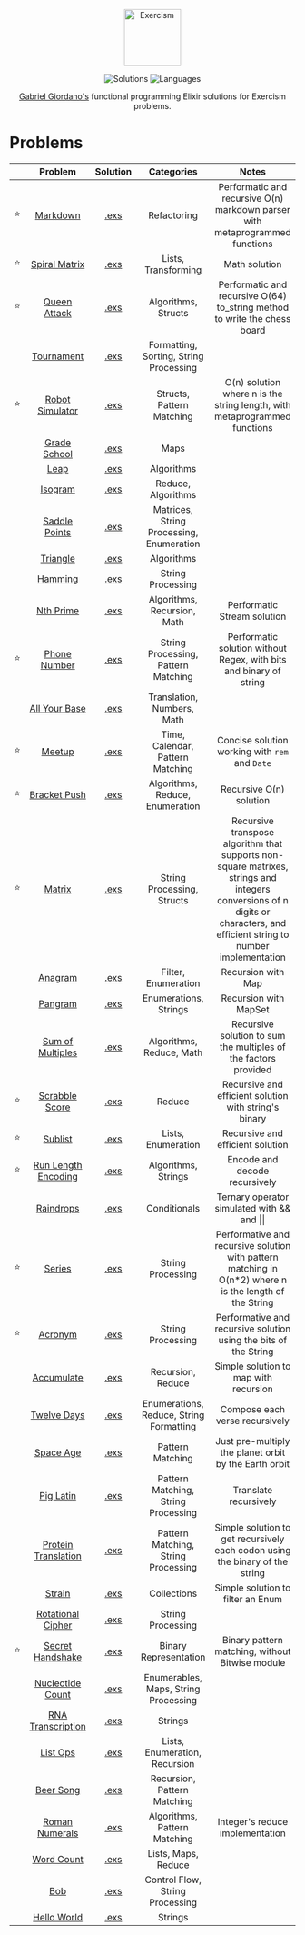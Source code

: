 <p align="center">
  <a href="https://exercism.io/profiles/gabrielgiordan">
    <img alt="Exercism" width="100" src="https://assets.exercism.io/tracks/elixir-hex-turquoise.png">
  </a>
</p>
<p align="center">
  <img alt="Solutions" src="https://img.shields.io/badge/Solutions-42-009DA9.svg?longCache=true&style=for-the-badge">
  <img alt="Languages" src="https://img.shields.io/badge/Languages-Elixir-009DA9.svg?longCache=true&style=for-the-badge">
</p>
<p align="center">
  <a alt="Exercism profile" href="https://exercism.io/profiles/gabrielgiordan">Gabriel Giordano's</a> functional programming Elixir  solutions for Exercism problems.
</p>

# Problems
|   | Problem  | Solution | Categories | Notes |
|-- |:--------:|:--------:|:----------:|:-----:|
| ⭐ | [Markdown](markdown) | [.exs](markdown/markdown.exs) | Refactoring | Performatic and recursive O(n) markdown parser with metaprogrammed functions |
| ⭐ | [Spiral Matrix](spiral) | [.exs](spiral-matrix/spiral.exs) | Lists, Transforming | Math solution |
| ⭐ | [Queen Attack](queen-attack) | [.exs](queen-attack/queen_attack.exs) | Algorithms, Structs | Performatic and recursive O(64) to_string method to write the chess board |
|    | [Tournament](tournament) | [.exs](tournament/tournament.exs) | Formatting, Sorting, String Processing |  |
| ⭐ | [Robot Simulator](robot-simulator) | [.exs](robot-simulator/robot_simulator.exs) | Structs, Pattern Matching | O(n) solution where n is the string length, with metaprogrammed functions |
|    | [Grade School](grade-school) | [.exs](grade-school/school.exs) | Maps |  |
|    | [Leap](leap) | [.exs](leap/leap.exs) | Algorithms |  |
|    | [Isogram](isogram) | [.exs](isogram/isogram.exs) | Reduce, Algorithms |  |
|    | [Saddle Points](saddle-points) | [.exs](saddle-points/saddle_points.exs) | Matrices, String Processing, Enumeration |  |
|    | [Triangle](triangle) | [.exs](triangle/triangle.exs) | Algorithms |  |
|    | [Hamming](hamming) | [.exs](hamming/hamming.exs) | String Processing |  |
|    | [Nth Prime](nth-prime) | [.exs](nth-prime/nth_prime.exs) | Algorithms, Recursion, Math | Performatic Stream solution |
| ⭐ | [Phone Number](phone-number) | [.exs](phone-number/phone_number.exs) | String Processing, Pattern Matching | Performatic solution without Regex, with bits and binary of string |
|    | [All Your Base](all-your-base) | [.exs](all-your-base/all_your_base.exs) | Translation, Numbers, Math |  |
| ⭐ | [Meetup](meetup) | [.exs](meetup/meetup.exs) | Time, Calendar, Pattern Matching | Concise solution working with `rem` and `Date` |
| ⭐ | [Bracket Push](bracket-push) | [.exs](bracket-push/bracket_push.exs) | Algorithms, Reduce, Enumeration | Recursive O(n) solution |
| ⭐ | [Matrix](matrix) | [.exs](matrix/matrix.exs) | String Processing, Structs | Recursive transpose algorithm that supports non-square matrixes, strings and integers conversions of n digits or characters, and efficient string to number implementation |
|    | [Anagram](anagram) | [.exs](anagram/anagram.exs) | Filter, Enumeration | Recursion with Map |
|    | [Pangram](pangram) | [.exs](pangram/pangram.exs) | Enumerations, Strings | Recursion with MapSet |
|    | [Sum of Multiples](sum-of-multiples) | [.exs](sum-of-multiples/sum_of_multiples.exs) | Algorithms, Reduce, Math | Recursive solution to sum the multiples of the factors provided |
| ⭐ | [Scrabble Score](scrabble-score) | [.exs](scrabble-score/scrabble.exs) | Reduce | Recursive and efficient solution with string's binary |
| ⭐ | [Sublist](sublist) | [.exs](sublist/sublist.exs) | Lists, Enumeration | Recursive and efficient solution |
| ⭐ | [Run Length Encoding](run-length-encoding) | [.exs](run-length-encoding/rle.exs) | Algorithms, Strings | Encode and decode recursively |
|    | [Raindrops](raindrops) | [.exs](raindrops/raindrops.exs) | Conditionals | Ternary operator simulated with && and &#124;&#124; |
| ⭐ | [Series](series) | [.exs](series/series.exs) | String Processing | Performative and recursive solution with pattern matching in O(n*2) where n is the length of the String |
| ⭐ | [Acronym](acronym) | [.exs](acronym/acronym.exs) | String Processing | Performative and recursive solution using the bits of the String |
|    | [Accumulate](accumulate) | [.exs](accumulate/accumulate.exs) | Recursion, Reduce | Simple solution to map with recursion |
|    | [Twelve Days](twelve-days) | [.exs](twelve-days/twelve_days.exs) | Enumerations, Reduce, String Formatting | Compose each verse recursively |
|    | [Space Age](space-age) | [.exs](space-age/space_age.exs) | Pattern Matching | Just pre-multiply the planet orbit by the Earth orbit |
|    | [Pig Latin](pig-latin) | [.exs](pig-latin/pig_latin.exs) | Pattern Matching, String Processing | Translate recursively |
|    | [Protein Translation](protein-translation) | [.exs](protein-translation/protein_translation.exs) | Pattern Matching, String Processing | Simple solution to get recursively each codon using the binary of the string |
|    | [Strain](strain)| [.exs](strain/strain.exs) | Collections | Simple solution to filter an Enum |
|    | [Rotational Cipher](rotational-cipher) | [.exs](rotational-cipher/rotational_cipher.exs) | String Processing | |
| ⭐ | [Secret Handshake](secret-handshake) | [.exs](secret-handshake/secret_handshake.exs) | Binary Representation | Binary pattern matching, without Bitwise module |
|    | [Nucleotide Count](nucleotide-count) | [.exs](nucleotide-count/nucleotide_count.exs) | Enumerables, Maps, String Processing | |
|    | [RNA Transcription](rna-transcription) | [.exs](rna-transcription/rna_transcription.exs) | Strings | |
|    | [List Ops](list-ops) | [.exs](list-ops/list_ops.exs) | Lists, Enumeration, Recursion | |
|    | [Beer Song](beer-song) | [.exs](beer-song/beer_song.exs) | Recursion, Pattern Matching | |
|    | [Roman Numerals](roman-numerals) | [.exs](roman-numerals/roman.exs) | Algorithms, Pattern Matching | Integer's reduce implementation |
|    | [Word Count](word-count) | [.exs](word-count/word_count.exs) | Lists, Maps, Reduce | |
|    | [Bob](bob) | [.exs](bob/bob.exs) | Control Flow, String Processing | |
|    | [Hello World](hello-world) | [.exs](hello-world/hello_world.exs) | Strings |  |